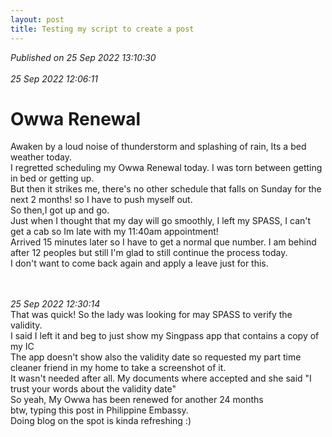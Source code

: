 ```yaml
---
layout: post
title: Testing my script to create a post
---
```

_Published on 25 Sep 2022 13:10:30_
<br>
<br>
_25 Sep 2022 12:06:11_

# Owwa Renewal

Awaken by a loud noise of thunderstorm and splashing of rain, Its a bed weather today.
<br>
I regretted scheduling my Owwa Renewal today. I was torn between getting in bed or getting up.
<br>
But then it strikes me, there's no other schedule that falls on Sunday for the next 2 months! so I have to push myself out.
<br>
So then,I got up and go. 
<br>
Just when I thought that my day will go smoothly, I left my SPASS, I can't get a cab so Im late with my 11:40am appointment!
<br>
Arrived 15 minutes later so I have to get a normal que number. I am behind after 12 peoples but still I'm glad to still continue the process today.
<br>
I don't want to come back again and apply a leave just for this.
<br>
<br>
<br>


_25 Sep 2022 12:30:14_
<br>
That was quick! So the lady was looking for may SPASS to verify the validity.
<br>
I said I left it and beg to just show my Singpass app that contains a copy of my IC
<br>
The app doesn't show also the validity date so requested my part time cleaner friend in my home to take a screenshot of it.
<br>
It wasn't needed after all. My documents where accepted and she said "I trust your words about the validity date"
<br>
So yeah, My Owwa has been renewed for another 24 months
<br>
btw, typing this post in Philippine Embassy.
<br>
Doing blog on the spot is kinda refreshing :)
<br>
<br>
<br>

